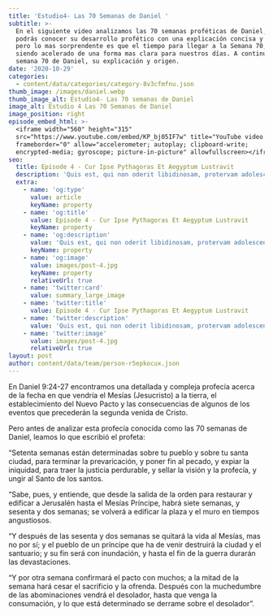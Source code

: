 ```yaml
---
title: 'Estudio4- Las 70 Semanas de Daniel '
subtitle: >-
  En el siguiente video analizamos las 70 semanas proféticas de Daniel, en donde
  podrás conocer su desarrollo profético con una explicación concisa y clara,
  pero lo mas sorprendente es que el tiempo para llegar a la Semana 70, está
  siendo acelerado de una forma mas clara para nuestros días. A continuación la
  semana 70 de Daniel, su explicación y origen.
date: '2020-10-29'
categories:
  - content/data/categories/category-8v3cfmfnu.json
thumb_image: /images/daniel.webp
thumb_image_alt: Estudio4- Las 70 semanas de Daniel
image_alt: Estudio 4 Las 70 Semanas de Daniel
image_position: right
episode_embed_html: >-
  <iframe width="560" height="315"
  src="https://www.youtube.com/embed/KP_bj05IF7w" title="YouTube video player"
  frameborder="0" allow="accelerometer; autoplay; clipboard-write;
  encrypted-media; gyroscope; picture-in-picture" allowfullscreen></iframe>
seo:
  title: Episode 4 - Cur Ipse Pythagoras Et Aegyptum Lustravit
  description: 'Quis est, qui non oderit libidinosam, protervam adolescentiam'
  extra:
    - name: 'og:type'
      value: article
      keyName: property
    - name: 'og:title'
      value: Episode 4 - Cur Ipse Pythagoras Et Aegyptum Lustravit
      keyName: property
    - name: 'og:description'
      value: 'Quis est, qui non oderit libidinosam, protervam adolescentiam'
      keyName: property
    - name: 'og:image'
      value: images/post-4.jpg
      keyName: property
      relativeUrl: true
    - name: 'twitter:card'
      value: summary_large_image
    - name: 'twitter:title'
      value: Episode 4 - Cur Ipse Pythagoras Et Aegyptum Lustravit
    - name: 'twitter:description'
      value: 'Quis est, qui non oderit libidinosam, protervam adolescentiam'
    - name: 'twitter:image'
      value: images/post-4.jpg
      relativeUrl: true
layout: post
author: content/data/team/person-r5epkocux.json
---
```

En Daniel 9:24-27 encontramos una detallada y compleja profecía acerca de la fecha en que vendría el Mesías (Jesucristo) a la tierra, el establecimiento del Nuevo Pacto y las consecuencias de algunos de los eventos que precederán la segunda venida de Cristo.

Pero antes de analizar esta profecía conocida como las 70 semanas de Daniel, leamos lo que escribió el profeta:

“Setenta semanas están determinadas sobre tu pueblo y sobre tu santa ciudad, para terminar la prevaricación, y poner fin al pecado, y expiar la iniquidad, para traer la justicia perdurable, y sellar la visión y la profecía, y ungir al Santo de los santos.

“Sabe, pues, y entiende, que desde la salida de la orden para restaurar y edificar a Jerusalén hasta el Mesías Príncipe, habrá siete semanas, y sesenta y dos semanas; se volverá a edificar la plaza y el muro en tiempos angustiosos.

“Y después de las sesenta y dos semanas se quitará la vida al Mesías, mas no por sí; y el pueblo de un príncipe que ha de venir destruirá la ciudad y el santuario; y su fin será con inundación, y hasta el fin de la guerra durarán las devastaciones.

“Y por otra semana confirmará el pacto con muchos; a la mitad de la semana hará cesar el sacrificio y la ofrenda. Después con la muchedumbre de las abominaciones vendrá el desolador, hasta que venga la consumación, y lo que está determinado se derrame sobre el desolador”.
